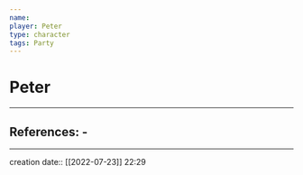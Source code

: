 ```yaml
---
name:
player: Peter
type: character
tags: Party
---
```


# Peter 
___ 
## References: - 
--- 
creation date:: [[2022-07-23]] 22:29